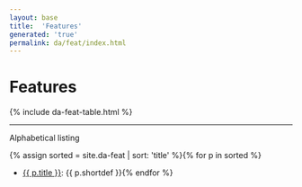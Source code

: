 ```yaml
---
layout: base
title:  'Features'
generated: 'true'
permalink: da/feat/index.html
---
```


# Features

{% include da-feat-table.html %}

----------

Alphabetical listing

{% assign sorted = site.da-feat | sort: 'title' %}{% for p in sorted %}
* [{{ p.title }}](): {{ p.shortdef }}{% endfor %}
